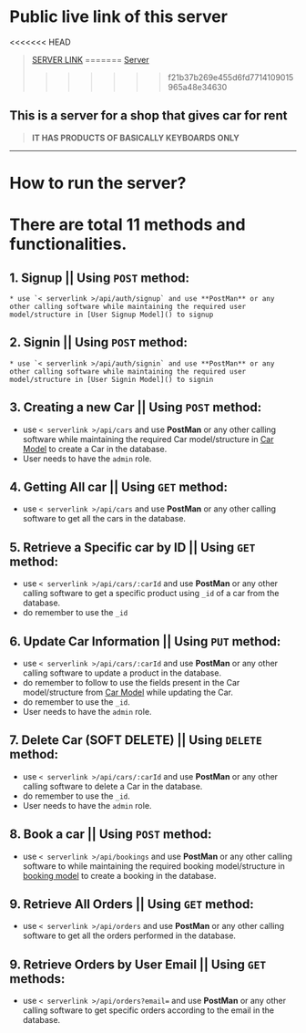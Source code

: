 # Public live link of this server
<<<<<<< HEAD
> [SERVER LINK](https://assignment3-eta-ecru.vercel.app/)
=======
> [Server](https://assignment3-eta-ecru.vercel.app/)
>>>>>>> f21b37b269e455d6fd7714109015965a48e34630

## This is a server for a shop that gives car for rent
> **IT HAS PRODUCTS OF BASICALLY KEYBOARDS ONLY**
---
# How to run the server?

# **There are total 11 methods and functionalities.**

## 1. Signup || Using `POST` method:
    * use `< serverlink >/api/auth/signup` and use **PostMan** or any other calling software while maintaining the required user model/structure in [User Signup Model]() to signup

## 2. Signin || Using `POST` method:
    * use `< serverlink >/api/auth/signin` and use **PostMan** or any other calling software while maintaining the required user model/structure in [User Signin Model]() to signin

## 3. Creating a new Car || Using `POST` method:
   * use `< serverlink >/api/cars` and use **PostMan** or any other calling software while maintaining the required Car model/structure in [Car Model]() to create a Car in the database.
   * User needs to have the `admin` role.

## 4. Getting All car || Using `GET` method:
   * use `< serverlink >/api/cars` and use **PostMan** or any other calling software to get all the cars in the database.
  
## 5. Retrieve a Specific car by ID || Using `GET` method:
   * use `< serverlink >/api/cars/:carId` and use **PostMan** or any other calling software to get a specific product using `_id` of a car from the database.
   * do remember to use the `_id`
  
## 6. Update Car Information || Using `PUT` method:
   * use `< serverlink >/api/cars/:carId` and use **PostMan** or any other calling software to update a product in the database.
   * do remember to follow to use the fields present in the Car model/structure from [Car Model]() while updating the Car.
   * do remember to use the `_id`.
   * User needs to have the `admin` role.
    
## 7. Delete Car (SOFT DELETE) || Using `DELETE` method:
   * use `< serverlink >/api/cars/:carId` and use **PostMan** or any other calling software to delete a Car in the database.
   * do remember to use the `_id`.
   * User needs to have the `admin` role.
  
## 8. Book a car || Using `POST` method:
   * use `< serverlink >/api/bookings` and use **PostMan** or any other calling software to while maintaining the required booking model/structure in [booking model]() to create a booking in the database.

## 9. Retrieve All Orders || Using `GET` method:
   * use `< serverlink >/api/orders` and use **PostMan** or any other calling software to get all the orders performed in the database.

## 9. Retrieve Orders by User Email || Using `GET` methods:
   * use `< serverlink >/api/orders?email=`  and use **PostMan** or any other calling software to get specific orders according to the email in the database.